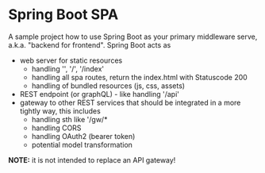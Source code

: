 # Spring Boot SPA

A sample project how to use Spring Boot as your primary middleware serve, a.k.a. "backend for frontend".
Spring Boot acts as 
* web server for static resources
  * handling '', '/', '/index'
  * handling all spa routes, return the index.html with Statuscode 200
  * handling of bundled resources (js, css, assets)
* REST endpoint (or graphQL) - like handling '/api'
* gateway to other REST services that should be integrated in a more tightly way, this includes
  * handling sth like '/gw/*
  * handling CORS
  * handling OAuth2 (bearer token)
  * potential model transformation

**NOTE:** it is not intended to replace an API gateway!